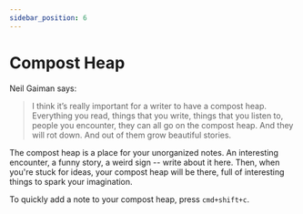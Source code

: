 ```yaml
---
sidebar_position: 6
---
```


# Compost Heap

Neil Gaiman says:

> I think it’s really important for a writer to have a compost heap. Everything you read, things that you write, things that you listen to, people you encounter, they can all go on the compost heap. And they will rot down. And out of them grow beautiful stories.

The compost heap is a place for your unorganized notes. An interesting encounter, a funny story, a weird sign -- write about it here. Then, when you're stuck for ideas, your compost heap will be there, full of interesting things to spark your imagination.

To quickly add a note to your compost heap, press `cmd+shift+c`.